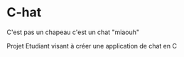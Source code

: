 # C-hat
C'est pas un chapeau c'est un chat "miaouh"

Projet Etudiant visant à créer une application de chat en C 